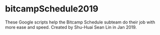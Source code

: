 # bitcampSchedule2019
These Google scripts help the Bitcamp Schedule subteam do their job with more ease and speed. Created by Shu-Huai Sean Lin in Jan 2019.